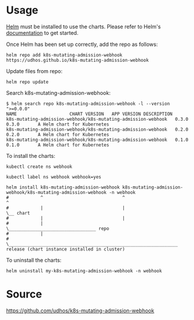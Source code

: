 # Usage

[Helm](https://helm.sh) must be installed to use the charts.  Please refer to
Helm's [documentation](https://helm.sh/docs) to get started.

Once Helm has been set up correctly, add the repo as follows:

    helm repo add k8s-mutating-admission-webhook https://udhos.github.io/k8s-mutating-admission-webhook

Update files from repo:

    helm repo update

Search k8s-mutating-admission-webhook:

    $ helm search repo k8s-mutating-admission-webhook -l --version ">=0.0.0"
    NAME                 	CHART VERSION	APP VERSION	DESCRIPTION
    k8s-mutating-admission-webhook/k8s-mutating-admission-webhook	0.3.0        	0.3.0      	A Helm chart for Kubernetes
    k8s-mutating-admission-webhook/k8s-mutating-admission-webhook	0.2.0        	0.2.0      	A Helm chart for Kubernetes
    k8s-mutating-admission-webhook/k8s-mutating-admission-webhook	0.1.0        	0.1.0      	A Helm chart for Kubernetes

To install the charts:

    kubectl create ns webhook

    kubectl label ns webhook webhook=yes

    helm install k8s-mutating-admission-webhook k8s-mutating-admission-webhook/k8s-mutating-admission-webhook -n webhook
    #            ^                              ^                              ^
    #            |                              |                               \__ chart
    #            |                              |
    #            |                               \_________________________________ repo
    #            |
    #             \________________________________________________________________ release (chart instance installed in cluster)

To uninstall the charts:

    helm uninstall my-k8s-mutating-admission-webhook -n webhook

# Source

<https://github.com/udhos/k8s-mutating-admission-webhook>
